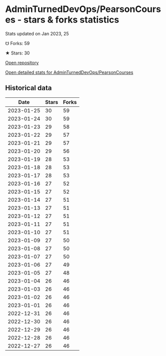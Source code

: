 # AdminTurnedDevOps/PearsonCourses - stars & forks statistics

Stats updated on Jan 2023, 25

☋ Forks: 59

★ Stars: 30

[Open repository](https://github.com/AdminTurnedDevOps/PearsonCourses)

[Open detailed stats for AdminTurnedDevOps/PearsonCourses](https://reviewgithub.com/rep/AdminTurnedDevOps/PearsonCourses)

## Historical data
| Date | Stars | Forks |
|------|-------|-------|
| 2023-01-25 | 30 | 59 | 
| 2023-01-24 | 30 | 59 | 
| 2023-01-23 | 29 | 58 | 
| 2023-01-22 | 29 | 57 | 
| 2023-01-21 | 29 | 57 | 
| 2023-01-20 | 29 | 56 | 
| 2023-01-19 | 28 | 53 | 
| 2023-01-18 | 28 | 53 | 
| 2023-01-17 | 28 | 53 | 
| 2023-01-16 | 27 | 52 | 
| 2023-01-15 | 27 | 52 | 
| 2023-01-14 | 27 | 51 | 
| 2023-01-13 | 27 | 51 | 
| 2023-01-12 | 27 | 51 | 
| 2023-01-11 | 27 | 51 | 
| 2023-01-10 | 27 | 51 | 
| 2023-01-09 | 27 | 50 | 
| 2023-01-08 | 27 | 50 | 
| 2023-01-07 | 27 | 50 | 
| 2023-01-06 | 27 | 49 | 
| 2023-01-05 | 27 | 48 | 
| 2023-01-04 | 26 | 46 | 
| 2023-01-03 | 26 | 46 | 
| 2023-01-02 | 26 | 46 | 
| 2023-01-01 | 26 | 46 | 
| 2022-12-31 | 26 | 46 | 
| 2022-12-30 | 26 | 46 | 
| 2022-12-29 | 26 | 46 | 
| 2022-12-28 | 26 | 46 | 
| 2022-12-27 | 26 | 46 | 

